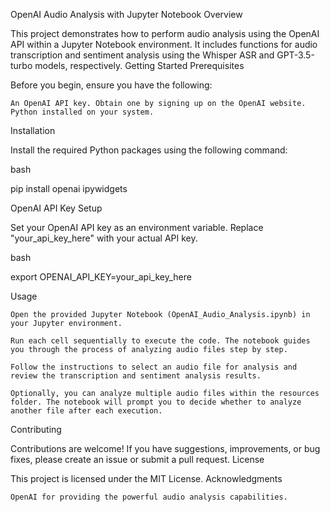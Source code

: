 OpenAI Audio Analysis with Jupyter Notebook
Overview

This project demonstrates how to perform audio analysis using the OpenAI API within a Jupyter Notebook environment. It includes functions for audio transcription and sentiment analysis using the Whisper ASR and GPT-3.5-turbo models, respectively.
Getting Started
Prerequisites

Before you begin, ensure you have the following:

    An OpenAI API key. Obtain one by signing up on the OpenAI website.
    Python installed on your system.

Installation

Install the required Python packages using the following command:

bash

pip install openai ipywidgets

OpenAI API Key Setup

Set your OpenAI API key as an environment variable. Replace "your_api_key_here" with your actual API key.

bash

export OPENAI_API_KEY=your_api_key_here

Usage

    Open the provided Jupyter Notebook (OpenAI_Audio_Analysis.ipynb) in your Jupyter environment.

    Run each cell sequentially to execute the code. The notebook guides you through the process of analyzing audio files step by step.

    Follow the instructions to select an audio file for analysis and review the transcription and sentiment analysis results.

    Optionally, you can analyze multiple audio files within the resources folder. The notebook will prompt you to decide whether to analyze another file after each execution.

Contributing

Contributions are welcome! If you have suggestions, improvements, or bug fixes, please create an issue or submit a pull request.
License

This project is licensed under the MIT License.
Acknowledgments

    OpenAI for providing the powerful audio analysis capabilities.